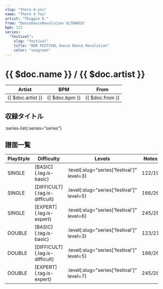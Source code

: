 ```yaml
---
slug: "there-4-you"
name: "There 4 You"
artist: "Thuggie D."
from: "DanceDanceRevolution ULTRAMIX"
bpm: 113
series:
  "festival":
    slug: "festival"
    title: "DDR FESTIVAL Dance Dance Revolution"
    color: "seagreen"
---
```


# {{ $doc.name }} / {{ $doc.artist }}

|Artist|BPM|From|
|------|---|----|
|{{ $doc.artist }}|{{ $doc.bpm }}|{{ $doc.from }}|

## 収録タイトル

:series-list{:series="series"}

## 譜面一覧

|PlayStyle|Difficulty|Levels|Notes|Movie|
|---------|----------|------|-----|-----|
|SINGLE|[BASIC]{.tag.is-basic}|:level{:slug="series['festival']" level=3}|122/19||
|SINGLE|[DIFFICULT]{.tag.is-difficult}|:level{:slug="series['festival']" level=5}|166/26||
|SINGLE|[EXPERT]{.tag.is-expert}|:level{:slug="series['festival']" level=6}|245/28||
|DOUBLE|[BASIC]{.tag.is-basic}|:level{:slug="series['festival']" level=3}|123/21||
|DOUBLE|[DIFFICULT]{.tag.is-difficult}|:level{:slug="series['festival']" level=5}|166/26||
|DOUBLE|[EXPERT]{.tag.is-expert}|:level{:slug="series['festival']" level=7}|245/28||
